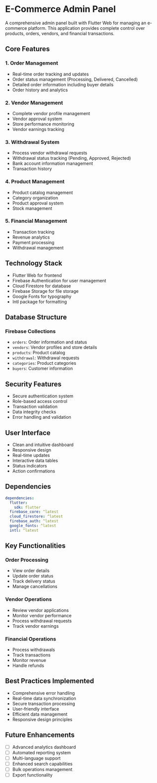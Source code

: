 # E-Commerce Admin Panel

A comprehensive admin panel built with Flutter Web for managing an e-commerce platform. This application provides complete control over products, orders, vendors, and financial transactions.

## Core Features

### 1. Order Management
- Real-time order tracking and updates
- Order status management (Processing, Delivered, Cancelled)
- Detailed order information including buyer details
- Order history and analytics

### 2. Vendor Management
- Complete vendor profile management
- Vendor approval system
- Store performance monitoring
- Vendor earnings tracking

### 3. Withdrawal System
- Process vendor withdrawal requests
- Withdrawal status tracking (Pending, Approved, Rejected)
- Bank account information management
- Transaction history

### 4. Product Management
- Product catalog management
- Category organization
- Product approval system
- Stock management

### 5. Financial Management
- Transaction tracking
- Revenue analytics
- Payment processing
- Withdrawal management

## Technology Stack

- Flutter Web for frontend
- Firebase Authentication for user management
- Cloud Firestore for database
- Firebase Storage for file storage
- Google Fonts for typography
- Intl package for formatting

## Database Structure

### Firebase Collections
- `orders`: Order information and status
- `vendors`: Vendor profiles and store details
- `products`: Product catalog
- `withdrawal`: Withdrawal requests
- `categories`: Product categories
- `buyers`: Customer information

## Security Features

- Secure authentication system
- Role-based access control
- Transaction validation
- Data integrity checks
- Error handling and validation

## User Interface

- Clean and intuitive dashboard
- Responsive design
- Real-time updates
- Interactive data tables
- Status indicators
- Action confirmations

## Dependencies

```yaml
dependencies:
  flutter:
    sdk: flutter
  firebase_core: ^latest
  cloud_firestore: ^latest
  firebase_auth: ^latest
  google_fonts: ^latest
  intl: ^latest
```

## Key Functionalities

### Order Processing
- View order details
- Update order status
- Track delivery status
- Manage cancellations

### Vendor Operations
- Review vendor applications
- Monitor vendor performance
- Process withdrawal requests
- Track vendor earnings

### Financial Operations
- Process withdrawals
- Track transactions
- Monitor revenue
- Handle refunds

## Best Practices Implemented

- Comprehensive error handling
- Real-time data synchronization
- Secure transaction processing
- User-friendly interface
- Efficient data management
- Responsive design principles

## Future Enhancements

- [ ] Advanced analytics dashboard
- [ ] Automated reporting system
- [ ] Multi-language support
- [ ] Enhanced search capabilities
- [ ] Bulk operations management
- [ ] Export functionality
